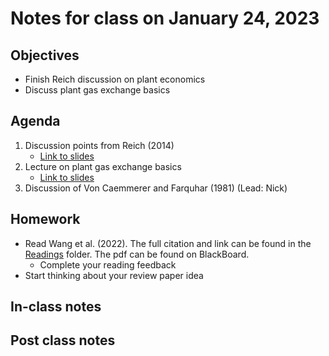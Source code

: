 # Notes for class on January 24, 2023

## Objectives
- Finish Reich discussion on plant economics
- Discuss plant gas exchange basics

## Agenda
1. Discussion points from Reich (2014)
	- [Link to slides](../lecture_slides/slides_01.19.2023.pdf)
2. Lecture on plant gas exchange basics
	- [Link to slides](../lecture_slides/slides_01.24.2023.pdf)
3. Discussion of Von Caemmerer and Farquhar (1981) (Lead: Nick)

## Homework
- Read Wang et al. (2022). The full citation and link can be found in the 
[Readings](../readings) folder. The pdf can be found on BlackBoard.
	- Complete your reading feedback
- Start thinking about your review paper idea

## In-class notes

## Post class notes